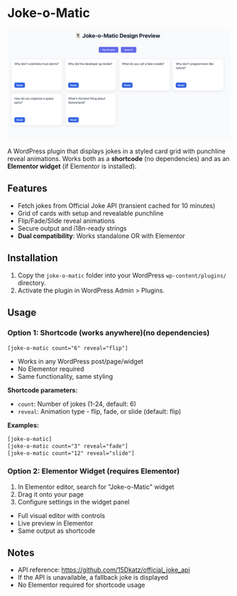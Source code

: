 # Joke-o-Matic

![Joke-o-Matic Preview](./Scherm­afbeelding%202025-08-27%20om%2016.55.21.png)

A WordPress plugin that displays jokes in a styled card grid with punchline reveal animations. Works both as a **shortcode** (no dependencies) and as an **Elementor widget** (if Elementor is installed).

## Features
- Fetch jokes from Official Joke API (transient cached for 10 minutes)
- Grid of cards with setup and revealable punchline
- Flip/Fade/Slide reveal animations
- Secure output and i18n-ready strings
- **Dual compatibility**: Works standalone OR with Elementor

## Installation
1. Copy the `joke-o-matic` folder into your WordPress `wp-content/plugins/` directory.
2. Activate the plugin in WordPress Admin > Plugins.

## Usage

### Option 1: Shortcode (works anywhere)(no dependencies)

```
[joke-o-matic count="6" reveal="flip"]
```

- Works in any WordPress post/page/widget
- No Elementor required
- Same functionality, same styling

**Shortcode parameters:**
- `count`: Number of jokes (1-24, default: 6)
- `reveal`: Animation type - flip, fade, or slide (default: flip)

**Examples:**
```
[joke-o-matic]
[joke-o-matic count="3" reveal="fade"]
[joke-o-matic count="12" reveal="slide"]
```

### Option 2: Elementor Widget (requires Elementor)
1. In Elementor editor, search for "Joke-o-Matic" widget
2. Drag it onto your page
3. Configure settings in the widget panel

- Full visual editor with controls
- Live preview in Elementor
- Same output as shortcode

## Notes
- API reference: https://github.com/15Dkatz/official_joke_api
- If the API is unavailable, a fallback joke is displayed
- No Elementor required for shortcode usage
